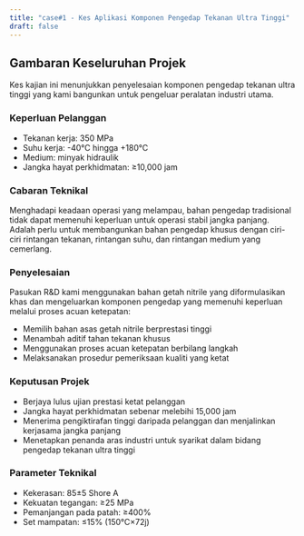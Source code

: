 ```yaml
---
title: "case#1 - Kes Aplikasi Komponen Pengedap Tekanan Ultra Tinggi"
draft: false
---
```


## Gambaran Keseluruhan Projek

Kes kajian ini menunjukkan penyelesaian komponen pengedap tekanan ultra tinggi yang kami bangunkan untuk pengeluar peralatan industri utama.

### Keperluan Pelanggan
- Tekanan kerja: 350 MPa
- Suhu kerja: -40°C hingga +180°C
- Medium: minyak hidraulik
- Jangka hayat perkhidmatan: ≥10,000 jam

### Cabaran Teknikal
Menghadapi keadaan operasi yang melampau, bahan pengedap tradisional tidak dapat memenuhi keperluan untuk operasi stabil jangka panjang. Adalah perlu untuk membangunkan bahan pengedap khusus dengan ciri-ciri rintangan tekanan, rintangan suhu, dan rintangan medium yang cemerlang.

### Penyelesaian
Pasukan R&D kami menggunakan bahan getah nitrile yang diformulasikan khas dan mengeluarkan komponen pengedap yang memenuhi keperluan melalui proses acuan ketepatan:
- Memilih bahan asas getah nitrile berprestasi tinggi
- Menambah aditif tahan tekanan khusus
- Menggunakan proses acuan ketepatan berbilang langkah
- Melaksanakan prosedur pemeriksaan kualiti yang ketat

### Keputusan Projek
- Berjaya lulus ujian prestasi ketat pelanggan
- Jangka hayat perkhidmatan sebenar melebihi 15,000 jam
- Menerima pengiktirafan tinggi daripada pelanggan dan menjalinkan kerjasama jangka panjang
- Menetapkan penanda aras industri untuk syarikat dalam bidang pengedap tekanan ultra tinggi

### Parameter Teknikal
- Kekerasan: 85±5 Shore A
- Kekuatan tegangan: ≥25 MPa
- Pemanjangan pada patah: ≥400%
- Set mampatan: ≤15% (150°C×72j)